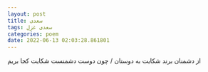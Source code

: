 ```yaml
---
layout: post
title: سعدی
tags: سعدی غزل
categories: poem
date: 2022-06-13 02:03:28.861801
---
```


از دشمنان برند شکایت به دوستان / چون دوست دشمنست شکایت کجا بریم
